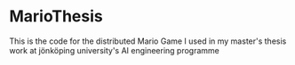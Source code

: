 # MarioThesis
This is the code for the distributed Mario Game I used in my master's thesis work at jönköping university's AI engineering programme
